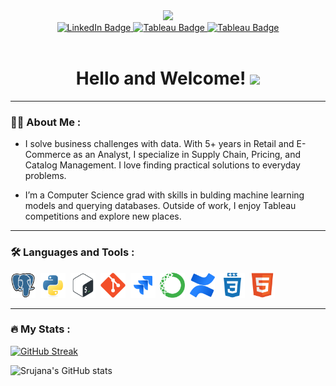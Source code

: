 
<div id="header" align="center">
<img src="https://i.giphy.com/media/v1.Y2lkPTc5MGI3NjExbmd1dHlsZDB4ZGFwamZodXZ0d21lZXZpdHBraTlreThrd2gxdmlnOCZlcD12MV9pbnRlcm5hbF9naWZfYnlfaWQmY3Q9Zw/L1R1tvI9svkIWwpVYr/giphy.gif" width="300"/>
</div>

<div id="badges" align="center">
  <a href="https://www.linkedin.com/in/srujanagunde/">
    <img src="https://img.shields.io/badge/LinkedIn-blue?style=for-the-badge&logo=linkedin&logoColor=darkblue" alt="LinkedIn Badge"/>
  </a>
  <a href="https://public.tableau.com/app/profile/sgunde/vizzes">
    <img src="https://img.shields.io/badge/tableau-white?style=for-the-badge&logo=tableau&logoColor=orange" alt="Tableau Badge"/>
  </a>
  <a href="https://www.hackerrank.com/profile/srujanasgsg">
    <img src="https://img.shields.io/badge/hackerrank-black?style=for-the-badge&logo=hackerrank&logoColor=green" alt="Tableau Badge"/>
  </a>
 </div>

 <div id="badges" align="center">
 <img src="https://komarev.com/ghpvc/?username=s-gunde&style=flat-square&color=orange" alt=""/>
 </div>
<h1 align="center">
  Hello and Welcome!
  <img src="https://media.giphy.com/media/hvRJCLFzcasrR4ia7z/giphy.gif" width="30px"/>
</h1>

---

### :woman_technologist: About Me :

- I solve business challenges with data. With 5+ years in Retail and E-Commerce as an Analyst, I specialize in Supply Chain, Pricing, and Catalog Management. I love finding practical solutions to everyday problems.

- I’m a Computer Science grad with skills in bulding machine learning models and querying databases. Outside of work, I enjoy Tableau competitions and explore new places.

---

### :hammer_and_wrench: Languages and Tools :

<div>
  <img src="https://github.com/devicons/devicon/blob/master/icons/postgresql/postgresql-original.svg" title="PostgreSQL" alt="PostgreSQL" width="40" height="40"/>&nbsp;
  <img src="https://github.com/devicons/devicon/blob/master/icons/python/python-original.svg" title="Python" alt="Python" width="40" height="40"/>&nbsp;
  <img src="https://github.com/devicons/devicon/blob/master/icons/bash/bash-original.svg" title="Shell" alt="Shell Scripting" width="40" height="40"/>&nbsp;
  <img src="https://github.com/devicons/devicon/blob/master/icons/git/git-original.svg" title="Git" alt="Git" width="40" height="40"/>&nbsp;
  <img src="https://github.com/devicons/devicon/blob/master/icons/jira/jira-original.svg" title="JIRA" alt="JIRA" width="40" height="40"/>&nbsp;
  <img src="https://github.com/devicons/devicon/blob/master/icons/anaconda/anaconda-original.svg" title="Anaconda" alt="Anaconda" width="40" height="40"/>&nbsp;
  <img src="https://github.com/devicons/devicon/blob/master/icons/confluence/confluence-original.svg" title="Confluence" alt="Confluence" width="40" height="40"/>&nbsp;
  <img src="https://github.com/devicons/devicon/blob/master/icons/css3/css3-plain-wordmark.svg"  title="CSS3" alt="CSS" width="40" height="40"/>&nbsp;
  <img src="https://github.com/devicons/devicon/blob/master/icons/html5/html5-original.svg" title="HTML5" alt="HTML" width="40" height="40"/>&nbsp; 
</div>

---

### :fire: My Stats :

[![GitHub Streak](https://github-readme-streak-stats.herokuapp.com?user=s-gunde&theme=shadow_green)](https://git.io/streak-stats)

![Srujana's GitHub stats](https://github-readme-stats.vercel.app/api?username=s-gunde&theme=shadow_green&show_icons=true)
